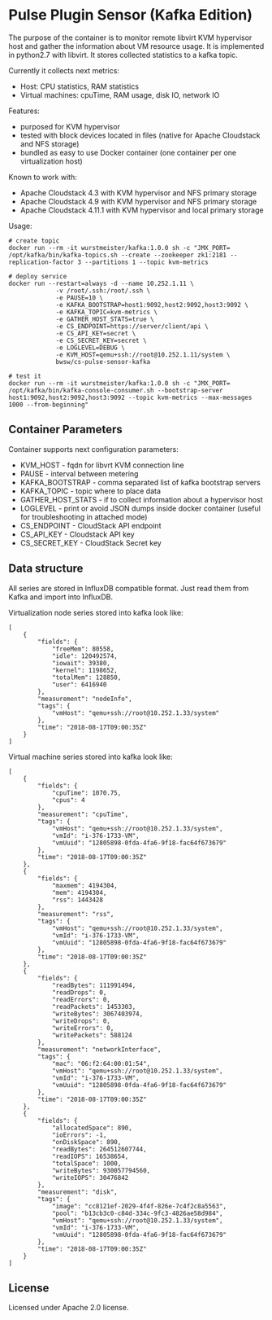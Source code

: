 # Pulse Plugin Sensor (Kafka Edition)

The purpose of the container is to monitor remote libvirt KVM hypervisor host and gather the information about VM resource usage. It is implemented in python2.7 with libvirt. It stores collected statistics to a kafka topic.

Currently it collects next metrics: 
 - Host: CPU statistics, RAM statistics
 - Virtual machines: cpuTime, RAM usage, disk IO, network IO

Features:
 - purposed for KVM hypervisor
 - tested with block devices located in files (native for Apache Cloudstack and NFS storage)
 - bundled as easy to use Docker container (one container per one virtualization host)
 
 Known to work with:
 - Apache Cloudstack 4.3 with KVM hypervisor and NFS primary storage
 - Apache Cloudstack 4.9 with KVM hypervisor and NFS primary storage
 - Apache Cloudstack 4.11.1 with KVM hypervisor and local primary storage

Usage:

```
# create topic
docker run --rm -it wurstmeister/kafka:1.0.0 sh -c "JMX_PORT= /opt/kafka/bin/kafka-topics.sh --create --zookeeper zk1:2181 --replication-factor 3 --partitions 1 --topic kvm-metrics

# deploy service
docker run --restart=always -d --name 10.252.1.11 \
             -v /root/.ssh:/root/.ssh \
             -e PAUSE=10 \
             -e KAFKA_BOOTSTRAP=host1:9092,host2:9092,host3:9092 \
             -e KAFKA_TOPIC=kvm-metrics \
             -e GATHER_HOST_STATS=true \
             -e CS_ENDPOINT=https://server/client/api \
             -e CS_API_KEY=secret \
             -e CS_SECRET_KEY=secret \
             -e LOGLEVEL=DEBUG \
             -e KVM_HOST=qemu+ssh://root@10.252.1.11/system \
             bwsw/cs-pulse-sensor-kafka

# test it
docker run --rm -it wurstmeister/kafka:1.0.0 sh -c "JMX_PORT= /opt/kafka/bin/kafka-console-consumer.sh --bootstrap-server host1:9092,host2:9092,host3:9092 --topic kvm-metrics --max-messages 1000 --from-beginning"
```

## Container Parameters

Container supports next configuration parameters:

- KVM_HOST - fqdn for libvrt KVM connection line
- PAUSE - interval between metering
- KAFKA_BOOTSTRAP - comma separated list of kafka bootstrap servers
- KAFKA_TOPIC - topic where to place data
- GATHER_HOST_STATS - if to collect information about a hypervisor host
- LOGLEVEL - print or avoid JSON dumps inside docker container (useful for troubleshooting in attached mode)
- CS_ENDPOINT - CloudStack API endpoint
- CS_API_KEY - Cloudstack API key
- CS_SECRET_KEY - CloudStack Secret key

## Data structure

All series are stored in InfluxDB compatible format. Just read them from Kafka and import into InfluxDB.

Virtualization node series stored into kafka look like:

```
[
    {
        "fields": {
            "freeMem": 80558,
            "idle": 120492574,
            "iowait": 39380,
            "kernel": 1198652,
            "totalMem": 128850,
            "user": 6416940
        },
        "measurement": "nodeInfo",
        "tags": {
            "vmHost": "qemu+ssh://root@10.252.1.33/system"
        },
        "time": "2018-08-17T09:00:35Z"
    }
]
```

Virtual machine series stored into kafka look like:

```
[
    {
        "fields": {
            "cpuTime": 1070.75,
            "cpus": 4
        },
        "measurement": "cpuTime",
        "tags": {
            "vmHost": "qemu+ssh://root@10.252.1.33/system",
            "vmId": "i-376-1733-VM",
            "vmUuid": "12805898-0fda-4fa6-9f18-fac64f673679"
        },
        "time": "2018-08-17T09:00:35Z"
    },
    {
        "fields": {
            "maxmem": 4194304,
            "mem": 4194304,
            "rss": 1443428
        },
        "measurement": "rss",
        "tags": {
            "vmHost": "qemu+ssh://root@10.252.1.33/system",
            "vmId": "i-376-1733-VM",
            "vmUuid": "12805898-0fda-4fa6-9f18-fac64f673679"
        },
        "time": "2018-08-17T09:00:35Z"
    },
    {
        "fields": {
            "readBytes": 111991494,
            "readDrops": 0,
            "readErrors": 0,
            "readPackets": 1453303,
            "writeBytes": 3067403974,
            "writeDrops": 0,
            "writeErrors": 0,
            "writePackets": 588124
        },
        "measurement": "networkInterface",
        "tags": {
            "mac": "06:f2:64:00:01:54",
            "vmHost": "qemu+ssh://root@10.252.1.33/system",
            "vmId": "i-376-1733-VM",
            "vmUuid": "12805898-0fda-4fa6-9f18-fac64f673679"
        },
        "time": "2018-08-17T09:00:35Z"
    },
    {
        "fields": {
            "allocatedSpace": 890,
            "ioErrors": -1,
            "onDiskSpace": 890,
            "readBytes": 264512607744,
            "readIOPS": 16538654,
            "totalSpace": 1000,
            "writeBytes": 930057794560,
            "writeIOPS": 30476842
        },
        "measurement": "disk",
        "tags": {
            "image": "cc8121ef-2029-4f4f-826e-7c4f2c8a5563",
            "pool": "b13cb3c0-c84d-334c-9fc3-4826ae58d984",
            "vmHost": "qemu+ssh://root@10.252.1.33/system",
            "vmId": "i-376-1733-VM",
            "vmUuid": "12805898-0fda-4fa6-9f18-fac64f673679"
        },
        "time": "2018-08-17T09:00:35Z"
    }
]

```

## License

Licensed under Apache 2.0 license.
